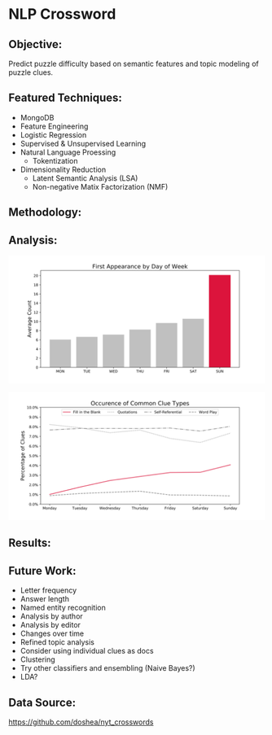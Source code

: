 # NLP Crossword



## Objective:

Predict puzzle difficulty based on semantic features and topic modeling of puzzle clues.

## Featured Techniques:

- MongoDB
- Feature Engineering 
- Logistic Regression
- Supervised & Unsupervised Learning
- Natural Language Proessing
  - Tokentization 
- Dimensionality Reduction
  - Latent Semantic Analysis (LSA)
  - Non-negative Matix Factorization (NMF)

## Methodology:

## Analysis:

![avg_unique_words](img/avg_unique_words.svg)

![clue_types](img/clue_types.svg)

## Results:

## Future Work:

* Letter frequency
* Answer length
* Named entity recognition
* Analysis by author
* Analysis by editor
* Changes over time
* Refined topic analysis
* Consider using individual clues as docs
* Clustering
* Try other classifiers and ensembling (Naive Bayes?)
* LDA?

## Data Source:

https://github.com/doshea/nyt_crosswords